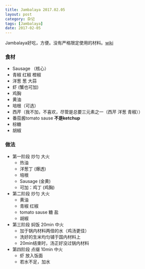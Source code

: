 ```yaml
---
title: Jambalaya 2017.02.05
layout: post
category: 杂记
tags: [Jambalaya]
date: 2017-02-05
---
```


Jambalaya好吃，方便。没有严格限定使用的材料。[wiki](https://en.wikipedia.org/wiki/Jambalaya)

### 食材
* Sausage （核心）
* 青椒 红椒 橙椒
* 洋葱 葱 大蒜
* 虾 (蟹也可加) 
* 鸡胸
* 黄油
* 培根（可选）
* 西芹（我不加，不喜欢，尽管是总要三元素之一（西芹 洋葱 青椒））
* 番茄酱tomato sause **不是ketchup**
* 棕糖
* 胡椒

### 做法
* 第一阶段 炒匀 大火
  - 热油
  - 洋葱丁 (爆透)
  - 培根
  - Sausage (金黄)
  - 可加：鸡丁 (鸡胸)
* 第二阶段 炒匀 大火
  - 黄油
  - 青椒 红椒
  - tomato sause 糖 盐 
  - 胡椒
* 第三阶段 焖饭 20min 中火
  - 加于锅内材料两倍的水（鸡汤更佳）
  - 洗好的生米均匀铺于国内材料上
  - 20min结束时，汤正好没过锅内材料
* 第四阶段 点缀 10min 中火
  - 虾 放入饭面
  - 若水不足，加水
  
